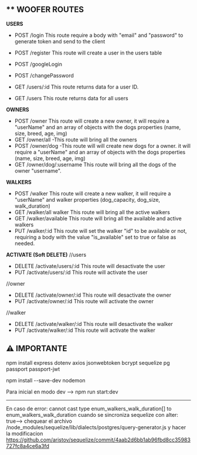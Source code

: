 ## ** WOOFER ROUTES

**USERS**
- POST /login
    This route require a body with "email" and "password" to generate token and send to the client

- POST /register 
    This route will create a user in the users table

- POST /googleLogin

- POST /changePassword

- GET /users/:id
    This route returns data for a user ID.

- GET /users
    This route returns data for all users

**OWNERS**
- POST /owner
    This route will create a new owner, it will require a "userName" and an array of objects with the dogs properties (name, size, breed, age, img)
- GET /owner/all
    -This route will bring all the owners
- POST /owner/dog
    -This route will will create new dogs for a owner. it will require a "userName" and an array of objects with the dogs properties (name, size, breed, age, img)
- GET /owner/dog/:username
    This route will bring all the dogs of the owner "username".

**WALKERS**
- POST /walker
    This route will create a new walker, it will require a "userName" and walker properties (dog_capacity, dog_size, walk_duration)
- GET /walker/all walker
    This route will bring all the active walkers
- GET /walker/available
    This route will bring all the available and active walkers
- PUT /walker/:id
    This route will set the walker "id" to be available or not, requiring a body with the value "is_available" set to true or false as needed.


**ACTIVATE (Soft DELETE)**
//users
- DELETE /activate/users/:id
    This route will desactivate the user
- PUT /activate/users/:id 
    This route will activate the user

//owner
- DELETE /activate/owner/:id
    This route will desactivate the owner
- PUT /activate/owner/:id
    This route will activate the owner 

//walker
- DELETE /activate/walker/:id
    This route will desactivate the walker
- PUT /activate/walker/:id
    This route will activate the walker


## **⚠️ IMPORTANTE**

npm install express dotenv axios jsonwebtoken bcrypt sequelize pg passport passport-jwt

npm install --save-dev nodemon

Para inicial en modo dev --> npm run start:dev

--------------------------------------------------------------
En caso de error: cannot cast type enum_walkers_walk_duration[] to enum_walkers_walk_duration cuando se sincroniza sequelize con alter: true-->
chequear el archivo /node_modules/sequelize/lib/dialects/postgres/query-generator.js y hacer la modificacion https://github.com/aristov/sequelize/commit/4aab2d6bb1ab96fbd8cc35983727fc8a4ce6a3fd